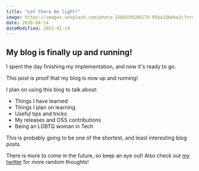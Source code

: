 ```yaml
---
title: "Let there be light!"
image: https://images.unsplash.com/photo-1584559106175-85ba196ebe2c?crop=entropy&cs=tinysrgb&fit=crop&fm=jpg&h=400&ixlib=rb-1.2.1&q=80&w=900
date: 2020-04-14
dateModified: 2021-01-19
---
```


## My blog is finally up and running!

I spent the day finishing my implementation, and now it's ready to go.

This post is proof that my blog is now up and running!

I plan on using this blog to talk about:

 - Things I have learned
 - Things I plan on learning
 - Useful tips and tricks
 - My releases and OSS contributions
 - Being an LGBTQ woman in Tech

This is probably going to be one of the shortest, and least interesting blog
posts.

There is more to come in the future, so keep an eye out! Also check out
[my twitter](https://twitter.com/MarisaCodes) for more random thoughts!
